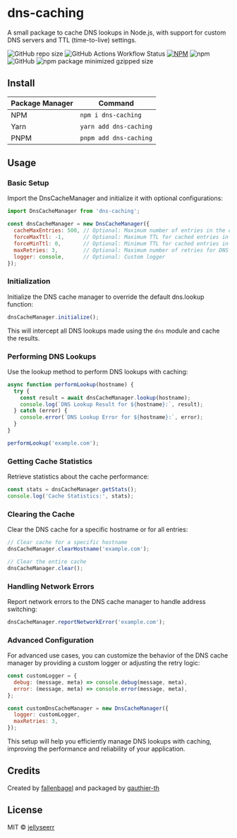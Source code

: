 # dns-caching

A small package to cache DNS lookups in Node.js, with support for custom DNS servers and TTL (time-to-live) settings.

![GitHub repo size](https://img.shields.io/github/repo-size/jellyseerr/dns-caching) ![GitHub Actions Workflow Status](https://img.shields.io/github/actions/workflow/status/jellyseerr/dns-caching/tests.yml?label=tests) [![NPM](https://img.shields.io/npm/v/dns-caching.svg)](https://www.npmjs.com/package/dns-caching) ![npm](https://img.shields.io/npm/dt/dns-caching) ![GitHub](https://img.shields.io/github/license/jellyseerr/dns-caching) ![npm package minimized gzipped size](https://img.shields.io/bundlejs/size/dns-caching) 

## Install

| Package Manager | Command |
|---|---|
| NPM | `npm i dns-caching` |
| Yarn | `yarn add dns-caching` |
| PNPM | `pnpm add dns-caching` |

## Usage

### Basic Setup

Import the DnsCacheManager and initialize it with optional configurations:

```javascript
import DnsCacheManager from 'dns-caching';

const dnsCacheManager = new DnsCacheManager({
  cacheMaxEntries: 500, // Optional: Maximum number of entries in the cache
  forceMaxTtl: -1,      // Optional: Maximum TTL for cached entries in ms (-1 = no limit)
  forceMinTtl: 0,       // Optional: Minimum TTL for cached entries in ms
  maxRetries: 3,        // Optional: Maximum number of retries for DNS lookup
  logger: console,      // Optional: Custom logger
});
```

### Initialization

Initialize the DNS cache manager to override the default dns.lookup function:

```javascript
dnsCacheManager.initialize();
```

This will intercept all DNS lookups made using the `dns` module and cache the results.

### Performing DNS Lookups

Use the lookup method to perform DNS lookups with caching:

```javascript
async function performLookup(hostname) {
  try {
    const result = await dnsCacheManager.lookup(hostname);
    console.log(`DNS Lookup Result for ${hostname}:`, result);
  } catch (error) {
    console.error(`DNS Lookup Error for ${hostname}:`, error);
  }
}

performLookup('example.com');
```

### Getting Cache Statistics

Retrieve statistics about the cache performance:

```javascript
const stats = dnsCacheManager.getStats();
console.log('Cache Statistics:', stats);
```

### Clearing the Cache

Clear the DNS cache for a specific hostname or for all entries:

```javascript
// Clear cache for a specific hostname
dnsCacheManager.clearHostname('example.com');

// Clear the entire cache
dnsCacheManager.clear();
```

### Handling Network Errors

Report network errors to the DNS cache manager to handle address switching:

```javascript
dnsCacheManager.reportNetworkError('example.com');
```

### Advanced Configuration

For advanced use cases, you can customize the behavior of the DNS cache manager by providing a custom logger or adjusting the retry logic:

```javascript
const customLogger = {
  debug: (message, meta) => console.debug(message, meta),
  error: (message, meta) => console.error(message, meta),
};

const customDnsCacheManager = new DnsCacheManager({
  logger: customLogger,
  maxRetries: 3,
});
```

This setup will help you efficiently manage DNS lookups with caching, improving the performance and reliability of your application.

## Credits

Created by [fallenbagel](https://github.com/fallenbagel) and packaged by [gauthier-th](https://github.com/gauthier-thc)

## License

MIT © [jellyseerr](https://github.com/jellyseerr)
